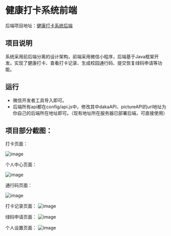 # 健康打卡系统前端
后端项目地址：[健康打卡系统后端](https://github.com/chengsecret/campus-healthCheck-platform)
## 项目说明
系统采用前后端分离的设计架构，前端采用微信小程序，后端基于Java框架开发。实现了健康打卡、查看打卡记录、生成校园通行码、提交恢复绿码申请等功能。
## 运行
- 微信开发者工具导入即可。
- 后端所有api都在config/api.js中，修改其中dakaAPI、pictureAPI的url地址为你自己的后端所在地址即可。（现有地址所在服务器已部署后端，可直接使用）
## 项目部分截图：
打卡页面：

![image](https://user-images.githubusercontent.com/51410717/177686179-7ac91668-7418-4042-bf0c-fa705b9626dc.png)

个人中心页面：

![image](https://user-images.githubusercontent.com/51410717/177686249-537f6393-12e6-44da-afd4-69e80160911e.png)

通行码页面：

![image](https://user-images.githubusercontent.com/51410717/177693867-b7bc2e06-d3ef-489e-b174-c9bf0a948cde.png)

打卡记录页面：
![image](https://user-images.githubusercontent.com/51410717/177693901-23030765-ef2d-41a7-b2ed-f1ddd3266050.png)

绿码申请页面：
![image](https://user-images.githubusercontent.com/51410717/177693940-d7c7e528-0a5d-4ff2-ab86-d77c353dde5e.png)

个人设置页面：
![image](https://user-images.githubusercontent.com/51410717/177693976-5c6e3a33-54eb-45b3-a89a-51063f79bd1a.png)


